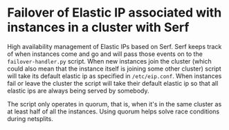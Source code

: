 Failover of Elastic IP associated with instances in a cluster with Serf
=======================================================================

High availability management of Elastic IPs based on Serf. Serf keeps track
of when instances come and go and will pass those events on to the
`failover-handler.py` script. When new instances join the cluster (which could
also mean that the instance itself is joining some other cluster) script will
take its default elastic ip as specified in `/etc/eip.conf`. When instances fail
or leave the cluster the script will take their default elastic ip so that all
elastic ips are always being served by somebody.

The script only operates in quorum, that is, when it's in the same cluster as
at least half of all the instances. Using quorum helps solve race conditions during netsplits.
